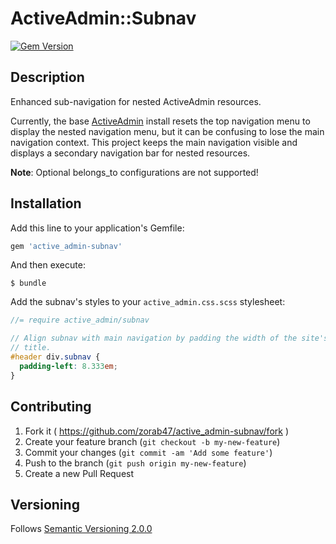 # ActiveAdmin::Subnav

[![Gem Version](https://badge.fury.io/rb/active_admin-subnav.svg)](http://badge.fury.io/rb/active_admin-subnav)

## Description

Enhanced sub-navigation for nested ActiveAdmin resources.

Currently, the base [ActiveAdmin][] install resets the top navigation menu to
display the nested navigation menu, but it can be confusing to lose the main
navigation context. This project keeps the main navigation visible and displays
a secondary navigation bar for nested resources.

**Note**: Optional belongs_to configurations are not supported!

## Installation

Add this line to your application's Gemfile:

```ruby
gem 'active_admin-subnav'
```

And then execute:

    $ bundle

Add the subnav's styles to your `active_admin.css.scss` stylesheet:

```scss
//= require active_admin/subnav

// Align subnav with main navigation by padding the width of the site's
// title.
#header div.subnav {
  padding-left: 8.333em;
}
```

## Contributing

1. Fork it ( https://github.com/zorab47/active_admin-subnav/fork )
2. Create your feature branch (`git checkout -b my-new-feature`)
3. Commit your changes (`git commit -am 'Add some feature'`)
4. Push to the branch (`git push origin my-new-feature`)
5. Create a new Pull Request
 
## Versioning

Follows [Semantic Versioning 2.0.0][Semver]

[ActiveAdmin]: https://github.com/gregbell/active_admin
[Semver]: http://semver.org/spec/v2.0.0.html
